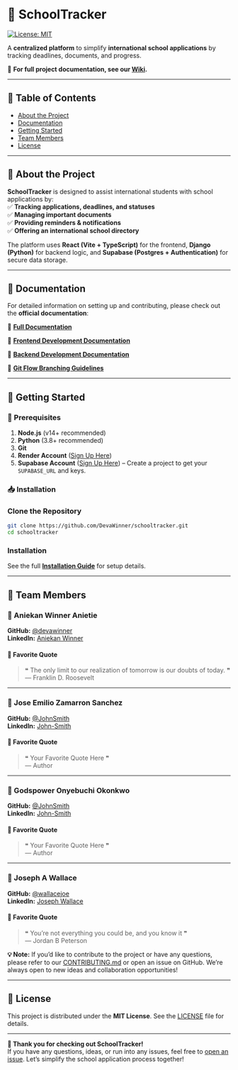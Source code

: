 # 🚀 SchoolTracker

[![License: MIT](https://img.shields.io/badge/License-MIT-blue.svg)](https://opensource.org/licenses/MIT)

A **centralized platform** to simplify **international school applications** by tracking deadlines, documents, and progress.

📌 **For full project documentation, see our [Wiki](https://github.com/DevaWinner/schooltracker/wiki).**

---

## 📑 Table of Contents

- [About the Project](#about-the-project)
- [Documentation](#documentation)
- [Getting Started](#getting-started)
- [Team Members](#team-members)
- [License](#license)

---

## 🌟 About the Project

**SchoolTracker** is designed to assist international students with school applications by:  
✅ **Tracking applications, deadlines, and statuses**  
✅ **Managing important documents**  
✅ **Providing reminders & notifications**  
✅ **Offering an international school directory**

The platform uses **React (Vite + TypeScript)** for the frontend, **Django (Python)** for backend logic, and **Supabase (Postgres + Authentication)** for secure data storage.

---

## 📖 Documentation

For detailed information on setting up and contributing, please check out the **official documentation**:

📌 **[Full Documentation](https://github.com/DevaWinner/schooltracker/wiki)**

🔹 **[Frontend Development Documentation](https://github.com/DevaWinner/schooltracker/wiki/Frontend-Development-Documentation)**  

🔹 **[Backend Development Documentation](https://github.com/DevaWinner/schooltracker/wiki/Backend-Development-Documentation)**  

🔹 **[Git Flow Branching Guidelines](https://github.com/DevaWinner/schooltracker/wiki/Git-Flow-Branching-Guidelines)**

---

## 🏁 Getting Started

### 🔧 Prerequisites

1. **Node.js** (v14+ recommended)
2. **Python** (3.8+ recommended)
3. **Git**
4. **Render Account** ([Sign Up Here](https://render.com/))
5. **Supabase Account** ([Sign Up Here](https://supabase.com/)) – Create a project to get your `SUPABASE_URL` and keys.

### 📥 Installation

### **Clone the Repository**

```bash
git clone https://github.com/DevaWinner/schooltracker.git
cd schooltracker
```

### **Installation**

See the full **[Installation Guide](https://github.com/DevaWinner/schooltracker/wiki#getting-started)** for setup details.

---


## 👥 Team Members

### 👤 Aniekan Winner Anietie
**GitHub:** [@devawinner](https://github.com/DevaWinner)  
**LinkedIn:** [Aniekan Winner](https://www.linkedin.com/in/winnera)
#### 💬 Favorite Quote
> ❝ The only limit to our realization of tomorrow is our doubts of today. ❞  
> — Franklin D. Roosevelt

---

### 👤 Jose Emilio Zamarron Sanchez
**GitHub:** [@JohnSmith](https://github.com/JohnSmith)  
**LinkedIn:** [John-Smith](https://www.linkedin.com/in/john-smith/)
#### 💬 Favorite Quote
> ❝ Your Favorite Quote Here ❞  
> — Author

---

### 👤 Godspower Onyebuchi Okonkwo
**GitHub:** [@JohnSmith](https://github.com/JohnSmith)  
**LinkedIn:** [John-Smith](https://www.linkedin.com/in/john-smith/)
#### 💬 Favorite Quote
> ❝ Your Favorite Quote Here ❞  
> — Author

---

### 👤 Joseph A Wallace
**GitHub:** [@wallacejoe](https://github.com/wallacejoe)  
**LinkedIn:** [Joseph Wallace](https://www.linkedin.com/in/wallace-joe/)
#### 💬 Favorite Quote
> ❝ You’re not everything you could be, and you know it ❞  
> — Jordan B Peterson

**💡 Note:** If you’d like to contribute to the project or have any questions, please refer to our [CONTRIBUTING.md](CONTRIBUTING.md) or open an issue on GitHub. We’re always open to new ideas and collaboration opportunities!

---

## 📜 License

This project is distributed under the **MIT License**. See the [LICENSE](./LICENSE) file for details.

---

**🙏 Thank you for checking out SchoolTracker!**  
If you have any questions, ideas, or run into any issues, feel free to [open an issue](https://github.com/DevaWinner/schooltracker/issues). Let’s simplify the school application process together!
